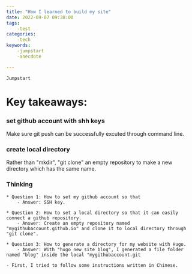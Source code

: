 ```yaml
---
title: "How I learned to build my site"
date: 2022-09-07 09:38:00
tags: 
    -test
categories:
    -tech
keywords:
    -jumpstart
    -anecdote

---
```


`Jumpstart`

# Key takeaways:

### set github account with shh keys
Make sure git push can be successfully excuted through command line.

### create local directory
Rather than "mkdir", "git clone" an empty repository to make a new directory which has the same name.



### Thinking
```
* Question 1: How to set my github account so that 
    - Answer: SSH key.

* Question 2: How to set a local directory so that it can easily connect a github repository. 
    - Answer: Create an empty repository named "mygithubaccount.github.io" and clone it to local directory through "git clone".

* Question 3: How to generate a directory for my website with Hugo. 
    - Answer: With "hugo new site blog", I generated a file folder named "blog" inside the local "mygithubaccount.git
```

    - First, I tried to follow some instructions written in Chinese.



